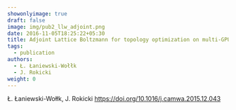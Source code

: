 ```yaml
---
showonlyimage: true
draft: false
image: img/pub2_llw_adjoint.png
date: 2016-11-05T18:25:22+05:30
title: Adjoint Lattice Boltzmann for topology optimization on multi-GPU architecture
tags:
  - publication
authors:
  - Ł. Łaniewski-Wołłk
  - J. Rokicki
weight: 0
---
```


Ł. Łaniewski-Wołłk, J. Rokicki
https://doi.org/10.1016/j.camwa.2015.12.043
